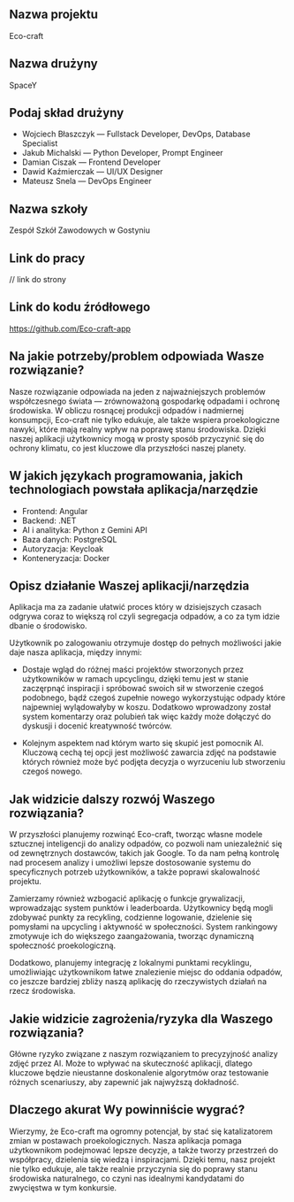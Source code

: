 ## Nazwa projektu
Eco-craft

## Nazwa drużyny
SpaceY

## Podaj skład drużyny
- Wojciech Błaszczyk — Fullstack Developer, DevOps, Database Specialist
- Jakub Michalski — Python Developer, Prompt Engineer
- Damian Ciszak — Frontend Developer
- Dawid Kaźmierczak — UI/UX Designer
- Mateusz Snela — DevOps Engineer

## Nazwa szkoły 
Zespół Szkół Zawodowych w Gostyniu

## Link do pracy
// link do strony

## Link do kodu źródłowego
https://github.com/Eco-craft-app

## Na jakie potrzeby/problem odpowiada Wasze rozwiązanie?
Nasze rozwiązanie odpowiada na jeden z najważniejszych problemów współczesnego świata — zrównoważoną gospodarkę odpadami i ochronę środowiska. 
W obliczu rosnącej produkcji odpadów i nadmiernej konsumpcji, 
Eco-craft nie tylko edukuje, ale także wspiera proekologiczne nawyki, które mają realny wpływ na poprawę stanu środowiska. Dzięki naszej aplikacji użytkownicy mogą w prosty sposób przyczynić się do ochrony klimatu, co jest kluczowe dla przyszłości naszej planety.

## W jakich językach programowania, jakich technologiach powstała aplikacja/narzędzie
- Frontend: Angular
- Backend: .NET
- AI i analityka: Python z Gemini API
- Baza danych: PostgreSQL
- Autoryzacja: Keycloak
- Konteneryzacja: Docker

## Opisz działanie Waszej aplikacji/narzędzia
Aplikacja ma za zadanie ułatwić proces który w dzisiejszych czasach odgrywa coraz to większą rol czyli segregacja odpadów, a co za tym idzie dbanie o środowisko.

Użytkownik po zalogowaniu otrzymuje dostęp do pełnych możliwości jakie daje nasza aplikacja, między innymi:
- Dostaje wgląd do różnej maści projektów stworzonych przez użytkowników w ramach upcyclingu, dzięki temu jest w stanie zaczęrpnąć inspiracji i spróbować swoich sił w stworzenie czegoś podobnego, bądź czegoś zupełnie nowego wykorzystując odpady które najpewniej wylądowałyby w koszu.
Dodatkowo wprowadzony został system komentarzy oraz polubień tak więc każdy może dołączyć do dyskusji i docenić kreatywność twórców.

- Kolejnym aspektem nad którym warto się skupić jest pomocnik AI. Kluczową cechą tej opcji jest możliwość zawarcia zdjęć na podstawie których również może być podjęta decyzja o wyrzuceniu lub stworzeniu czegoś nowego.


## Jak widzicie dalszy rozwój Waszego rozwiązania?
W przyszłości planujemy rozwinąć Eco-craft, tworząc własne modele sztucznej inteligencji do analizy odpadów, co pozwoli nam uniezależnić się od zewnętrznych dostawców, takich jak Google.
To da nam pełną kontrolę nad procesem analizy i umożliwi lepsze dostosowanie systemu do specyficznych potrzeb użytkowników, a także poprawi skalowalność projektu.

Zamierzamy również wzbogacić aplikację o funkcje grywalizacji, wprowadzając system punktów i leaderboarda. 
Użytkownicy będą mogli zdobywać punkty za recykling, codzienne logowanie, dzielenie się pomysłami na upcycling i aktywność w społeczności. System rankingowy zmotywuje ich do większego zaangażowania, tworząc dynamiczną społeczność proekologiczną.

Dodatkowo, planujemy integrację z lokalnymi punktami recyklingu, umożliwiając użytkownikom łatwe znalezienie miejsc do oddania odpadów, co jeszcze bardziej zbliży naszą aplikację do rzeczywistych działań na rzecz środowiska.

## Jakie widzicie zagrożenia/ryzyka dla Waszego rozwiązania?
Główne ryzyko związane z naszym rozwiązaniem to precyzyjność analizy zdjęć przez AI.
Może to wpływać na skuteczność aplikacji, dlatego kluczowe będzie nieustanne doskonalenie algorytmów oraz testowanie różnych scenariuszy, aby zapewnić jak najwyższą dokładność.

## Dlaczego akurat Wy powinniście wygrać?
Wierzymy, że Eco-craft ma ogromny potencjał, by stać się katalizatorem zmian w postawach proekologicznych. 
Nasza aplikacja pomaga użytkownikom podejmować lepsze decyzje, a także tworzy przestrzeń do współpracy, dzielenia się wiedzą i inspiracjami. 
Dzięki temu, nasz projekt nie tylko edukuje, ale także realnie przyczynia się do poprawy stanu środowiska naturalnego, co czyni nas idealnymi kandydatami do zwycięstwa w tym konkursie.
